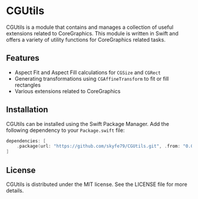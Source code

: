 # CGUtils

CGUtils is a module that contains and manages a collection of useful extensions related to CoreGraphics. This module is written in Swift and offers a variety of utility functions for CoreGraphics related tasks.

## Features

- Aspect Fit and Aspect Fill calculations for `CGSize` and `CGRect`
- Generating transformations using `CGAffineTransform` to fit or fill rectangles
- Various extensions related to CoreGraphics

## Installation

CGUtils can be installed using the Swift Package Manager. Add the following dependency to your `Package.swift` file:

```swift
dependencies: [
    .package(url: "https://github.com/skyfe79/CGUtils.git", .from: "0.0.2")
]
```


## License

CGUtils is distributed under the MIT license. See the LICENSE file for more details.


